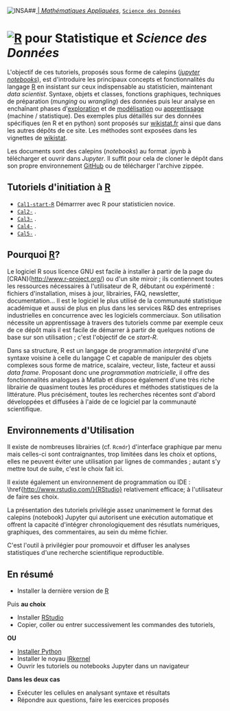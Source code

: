 
##<a href="http://www.insa-toulouse.fr/" ><img src="http://www.math.univ-toulouse.fr/~besse/Wikistat/Images/Logo_INSAvilletoulouse-RVB.png" style="float:left; max-width: 80px; display: inline" alt="INSA"/> |  [*Mathématiques Appliquées*](http://www.math.insa-toulouse.fr/fr/index.html), [`Science des Données`](http://www.math.insa-toulouse.fr/fr/enseignement.html) 
# <a href="https://cran.r-project.org/"><img src="https://cran.r-project.org/Rlogo.svg" style="max-width: 40px; display: inline" alt="R"/></a> pour Statistique et *Science des Données*

L'objectif de ces tutoriels, proposés sous forme de calepins ([*jupyter notebooks*](http://jupyter.org/)), est d'introduire les principaux concepts et fonctionnalités du langage [R](https://cran.r-project.org/) en insistant sur ceux indispensable au statisticien, maintenant *data scientist*. Syntaxe, objets et classes, fonctions graphiques, techniques de préparation (*munging* ou *wrangling*) des données puis leur analyse en enchaînant phases d'[exploration](http://wikistat.fr/) et de [modélisation](http://wikistat.fr/) ou [apprentissage](http://wikistat.fr/) (machine / statistique). Des exemples plus détaillés sur des données spécifiques (en R et en python) sont proposés sur [wikistat.fr](http://wikistat.fr/) ainsi que dans les autres dépôts de ce site. Les méthodes sont exposées dans les vignettes de [wikistat](http://wikistat.fr/).

Les documents sont des calepins (*notebooks*) au format .ipynb à télécharger et ouvrir dans *Jupyter*. Il suffit pour cela de cloner le dépôt dans son propre environnement [GitHub](https://github.com/) ou de télécharger l'archive zippée.

## Tutoriels d'initiation à [R](https://cran.r-project.org/)
- [`Cal1-start-R`]() Démarrrer avec R pour statisticien novice.
- [`Cal2-`]() .
- [`Cal3-`]() .
- [`Cal4-`]() .
- [`Cal5-`]() .


## Pourquoi [R](http://www.r-project.org/)?

Le logiciel R sous licence GNU  est facile à installer à partir de la page du [CRAN}(http://www.r-project.org/) ou d'un site miroir ; ils contiennent toutes les ressources nécessaires à l'utilisateur de R, débutant ou expérimenté : fichiers d'installation, mises à jour, librairies, FAQ, newsletter, documentation... Il est le logiciel le plus utilisé de la communauté statistique académique et aussi de plus en plus dans les services R\&D des entreprises industrielles en concurrence avec les logiciels commerciaux. Son utilisation nécessite un apprentissage à travers des tutoriels comme par exemple ceux de ce dépôt mais il est facile de démarrer à partir de quelques notions de base sur son utilisation ; c'est l'objectif de ce *start-R*.

Dans sa structure, R est un langage de programmation *interprété*  d'une syntaxe voisine à celle du langage C et capable de manipuler des objets complexes sous forme de matrice, scalaire, vecteur, liste, facteur et aussi *data frame*. Proposant donc une *programmation matricielle*, il offre des fonctionnalités analogues à Matlab et dispose également d'une très riche librairie de quasiment toutes les procédures et méthodes statistiques de la littérature. Plus précisément, toutes les recherches récentes sont d'abord développées et diffusées à l'aide de ce logiciel par la communauté scientifique.

## Environnements d'Utilisation
Il existe de nombreuses librairies (cf. `Rcmdr`) d'interface graphique par menu mais celles-ci sont contraignantes, trop limitées dans les choix et options, elles ne peuvent éviter une utilisation par lignes de commandes ; autant s'y mettre tout de suite, c'est le choix fait ici. 

Il existe également un environnement de programmation ou IDE : \href{http://www.rstudio.com/}{RStudio} relativement efficace; à l'utilisateur de faire ses choix. 

La présentation des tutoriels privilégie assez unanimement le format des calepins (notebook) Jupyter qui autorisent une exécution automatique et offrent la capacité d'intégrer chronologiquement des résutlats numériques, graphiques, des commentaires, au sein du même fichier.

C'est l'outil à privilégier pour promouvoir et diffuser les analyses statistiques d'une recherche scientifique reproductible.

## En résumé
- Installer la dernière version de [R](https://cran.r-project.org/)

Puis **au choix**

- Installer [RStudio](http://www.rstudio.com/)
- Copier, coller ou entrer successivement les commandes des tutoriels, 

**OU**

- [Installer Python](http://localhost:8888/notebooks/Intro-Python/Cal1-introPython.ipynb)
- Installer le noyau [IRkernel](https://irkernel.github.io/installation/)
- Ouvrir les tutoriels ou notebooks Jupyter dans un navigateur

**Dans les deux cas**

- Exécuter les cellules en analysant syntaxe et résultats
- Répondre aux questions, faire les exercices proposés

